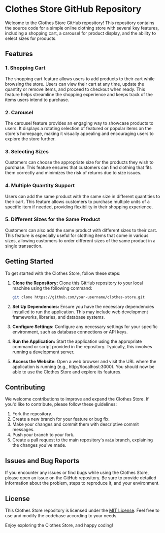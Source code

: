 # Clothes Store GitHub Repository

Welcome to the Clothes Store GitHub repository! This repository contains the source code for a simple online clothing store with several key features, including a shopping cart, a carousel for product display, and the ability to select sizes for products. 

## Features

### 1. Shopping Cart

The shopping cart feature allows users to add products to their cart while browsing the store. Users can view their cart at any time, update the quantity or remove items, and proceed to checkout when ready. This feature helps streamline the shopping experience and keeps track of the items users intend to purchase.

### 2. Carousel

The carousel feature provides an engaging way to showcase products to users. It displays a rotating selection of featured or popular items on the store's homepage, making it visually appealing and encouraging users to explore the store further.

### 3. Selecting Sizes

Customers can choose the appropriate size for the products they wish to purchase. This feature ensures that customers can find clothing that fits them correctly and minimizes the risk of returns due to size issues.

### 4. Multiple Quantity Support

Users can add the same product with the same size in different quantities to their cart. This feature allows customers to purchase multiple units of a specific item if needed, providing flexibility in their shopping experience.

### 5. Different Sizes for the Same Product

Customers can also add the same product with different sizes to their cart. This feature is especially useful for clothing items that come in various sizes, allowing customers to order different sizes of the same product in a single transaction.

## Getting Started

To get started with the Clothes Store, follow these steps:

1. **Clone the Repository:** Clone this GitHub repository to your local machine using the following command:

   ```bash
   git clone https://github.com/your-username/clothes-store.git
   ```

2. **Set Up Dependencies:** Ensure you have the necessary dependencies installed to run the application. This may include web development frameworks, libraries, and database systems.

3. **Configure Settings:** Configure any necessary settings for your specific environment, such as database connections or API keys.

4. **Run the Application:** Start the application using the appropriate command or script provided in the repository. Typically, this involves running a development server.

5. **Access the Website:** Open a web browser and visit the URL where the application is running (e.g., http://localhost:3000). You should now be able to use the Clothes Store and explore its features.

## Contributing

We welcome contributions to improve and expand the Clothes Store. If you'd like to contribute, please follow these guidelines:

1. Fork the repository.
2. Create a new branch for your feature or bug fix.
3. Make your changes and commit them with descriptive commit messages.
4. Push your branch to your fork.
5. Create a pull request to the main repository's `main` branch, explaining the changes you've made.

## Issues and Bug Reports

If you encounter any issues or find bugs while using the Clothes Store, please open an issue on the GitHub repository. Be sure to provide detailed information about the problem, steps to reproduce it, and your environment.

## License

This Clothes Store repository is licensed under the [MIT License](LICENSE). Feel free to use and modify the codebase according to your needs.

Enjoy exploring the Clothes Store, and happy coding!
